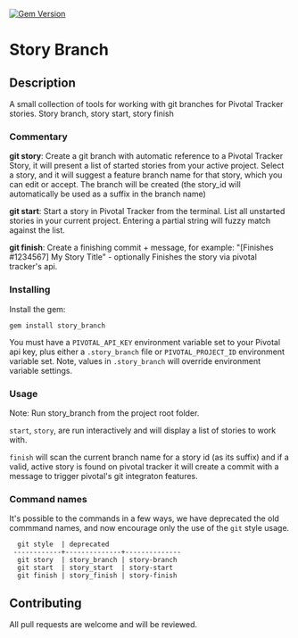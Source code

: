 [![Gem Version](https://badge.fury.io/rb/story_branch.png)](http://badge.fury.io/rb/story_branch)

# Story Branch

## Description

A small collection of tools for working with git branches for
Pivotal Tracker stories. Story branch, story start, story finish

### Commentary

**git story**: Create a git branch with automatic reference to a
Pivotal Tracker Story, it will present a list of started stories
from your active project.  Select a story, and it will suggest a
feature branch name for that story, which you can edit or
accept. The branch will be created (the story_id will automatically
be used as a suffix in the branch name)

**git start**: Start a story in Pivotal Tracker from the terminal.
List all unstarted stories in your current project. Entering a
partial string will fuzzy match against the list.

**git finish**: Create a finishing commit + message, for example:
"[Finishes #1234567] My Story Title" - optionally Finishes the story
via pivotal tracker's api.

### Installing

Install the gem:

    gem install story_branch

You must have a `PIVOTAL_API_KEY` environment variable set to your
Pivotal api key, plus either a `.story_branch` file or
`PIVOTAL_PROJECT_ID` environment variable set. Note, values in
`.story_branch` will override environment variable settings.

### Usage

Note: Run story_branch from the project root folder.

`start`, `story`, are run interactively and will display a
list of stories to work with.

`finish` will scan the current branch name for a story id (as its
suffix) and if a valid, active story is found on pivotal tracker it
will create a commit with a message to trigger pivotal's git
integraton features.

### Command names

It's possible to the commands in a few ways, we have deprecated the
old commmand names, and now encourage only the use of the `git`
style usage.

      git style  | deprecated
     ------------+--------------+--------------
      git story  | story_branch | story-branch
      git start  | story_start  | story-start
      git finish | story_finish | story-finish

## Contributing

All pull requests are welcome and will be reviewed.
